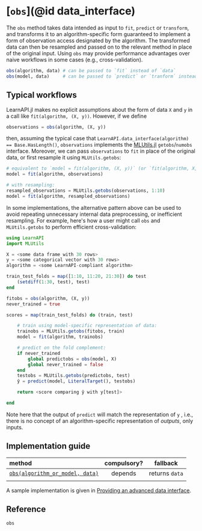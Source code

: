 # [`obs`](@id data_interface)

The `obs` method takes data intended as input to `fit`, `predict` or `transform`, and
transforms it to an algorithm-specific form guaranteed to implement a form of observation
access designated by the algorithm. The transformed data can then be resampled and passed
on to the relevant method in place of the original input. Using `obs` may provide
performance advantages over naive workflows in some cases (e.g., cross-validation).

```julia
obs(algorithm, data) # can be passed to `fit` instead of `data`
obs(model, data)     # can be passed to `predict` or `tranform` instead of `data`
```

## Typical workflows

LearnAPI.jl makes no explicit assumptions about the form of data `X` and `y` in a call
like `fit(algorithm, (X, y))`. However, if we define

```julia
observations = obs(algorithm, (X, y))
```

then, assuming the typical case that `LearnAPI.data_interface(algorithm) == Base.HasLength()`, `observations` implements the [MLUtils.jl](https://juliaml.github.io/MLUtils.jl/dev/) `getobs`/`numobs` interface. Moreover, we can pass `observations` to `fit` in place of
the original data, or first resample it using `MLUtils.getobs`:

```julia
# equivalent to `model = fit(algorithm, (X, y))` (or `fit(algorithm, X, y))`:
model = fit(algorithm, observations)

# with resampling:
resampled_observations = MLUtils.getobs(observations, 1:10)
model = fit(algorithm, resampled_observations)
```

In some implementations, the alternative pattern above can be used to avoid repeating
unnecessary internal data preprocessing, or inefficient resampling.  For example, here's
how a user might call `obs` and `MLUtils.getobs` to perform efficient cross-validation:

```julia
using LearnAPI
import MLUtils

X = <some data frame with 30 rows>
y = <some categorical vector with 30 rows>
algorithm = <some LearnAPI-compliant algorithm>

train_test_folds = map([1:10, 11:20, 21:30]) do test
    (setdiff(1:30, test), test)
end

fitobs = obs(algorithm, (X, y))
never_trained = true

scores = map(train_test_folds) do (train, test)

    # train using model-specific representation of data:
    trainobs = MLUtils.getobs(fitobs, train)
    model = fit(algorithm, trainobs)

    # predict on the fold complement:
    if never_trained
        global predictobs = obs(model, X)
        global never_trained = false
    end
    testobs = MLUtils.getobs(predictobs, test)
    ŷ = predict(model, LiteralTarget(), testobs)

    return <score comparing ŷ with y[test]>

end
```

Note here that the output of `predict` will match the representation of `y` , i.e.,
there is no concept of an algorithm-specific representation of *outputs*, only inputs.


## Implementation guide

| method                                  | compulsory? | fallback       |
|:----------------------------------------|:-----------:|:--------------:|
| [`obs(algorithm_or_model, data)`](@ref) | depends     | returns `data` |
|                                         |             |                |

A sample implementation is given in [Providing an advanced data interface](@ref).


## Reference

```@docs
obs
```
